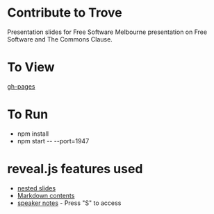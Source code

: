 



# Contribute to Trove

Presentation slides for Free Software Melbourne presentation on Free Software and The Commons Clause.


# To View

[gh-pages](https://free-software-melbourne.github.io/Commons-Clause/)


# To Run
- npm install
- npm start -- --port=1947


# reveal.js features used
- [nested slides](https://github.com/hakimel/reveal.js#markup)
- [Markdown contents](https://github.com/hakimel/reveal.js#markdown)
- [speaker notes](https://github.com/hakimel/reveal.js#speaker-notes) - Press "S" to access
